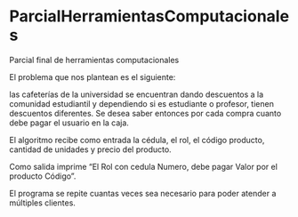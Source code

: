 # ParcialHerramientasComputacionales
Parcial final de herramientas computacionales

El problema que nos plantean es el siguiente:

las cafeterías de la universidad se encuentran dando descuentos a la comunidad estudiantil y dependiendo si es estudiante o profesor, tienen descuentos diferentes. Se desea saber entonces por cada compra cuanto debe pagar el usuario en la caja. 

El algoritmo recibe como entrada la cédula, el rol, el código producto, cantidad de unidades y precio del producto.

 Como salida imprime “El Rol con cedula Numero, debe pagar Valor por el producto Código”.
 
 El programa se repite cuantas veces sea necesario para poder atender a múltiples clientes.
